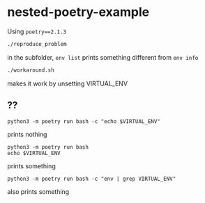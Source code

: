 # nested-poetry-example

Using `poetry==2.1.3`

```bash
./reproduce_problem
```

in the subfolder, `env list` prints something different from `env info`

```bash
./workaround.sh
```

makes it work by unsetting VIRTUAL_ENV

## ??

```
python3 -m poetry run bash -c "echo $VIRTUAL_ENV"
```

prints nothing

```
python3 -m poetry run bash
echo $VIRTUAL_ENV
```

prints something

```
python3 -m poetry run bash -c "env | grep VIRTUAL_ENV"
```

also prints something
